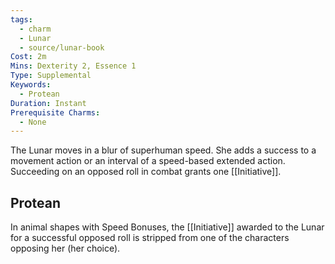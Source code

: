 ```yaml
---
tags:
  - charm
  - Lunar
  - source/lunar-book
Cost: 2m
Mins: Dexterity 2, Essence 1
Type: Supplemental
Keywords:
  - Protean
Duration: Instant
Prerequisite Charms:
  - None
---
```

The Lunar moves in a blur of superhuman speed. She adds a success to a movement action or an interval of a speed-based extended action. Succeeding on an opposed roll in combat grants one [[Initiative]]. 
## Protean 

In animal shapes with Speed Bonuses, the [[Initiative]] awarded to the Lunar for a successful opposed roll is stripped from one of the characters opposing her (her choice).